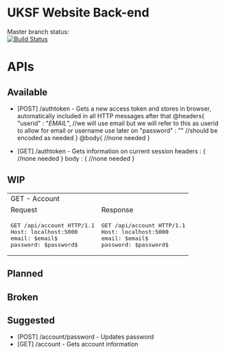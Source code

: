 # UKSF Website Back-end

Master branch status: <br/>
[![Build Status](https://travis-ci.org/uksf/website-backend.svg?branch=master)](https://travis-ci.org/uksf/website-backend)

# APIs
## Available
- [POST] /authtoken - Gets a new access token and stores in browser, automatically included in all HTTP messages after that
@headers{
	"userid" : "$EMAIL$", //we will use email but we will refer to this as userid to allow for email or username use later on
	"password" : "" //should be encoded as needed
}
@body{
	//none needed
}

- [GET] /authtoken - Gets information on current session
headers : {
	//none needed
}
body : {
	//none needed
}
## WIP
<table>
<tr>
<td>GET - Account</td>
</tr>
<tr>
<td>Request</td>
<td>Response</td>
</tr>
<tr>
<td><pre>GET /api/account HTTP/1.1
Host: localhost:5000
email: $email$
password: $password$</pre></td>
<td><pre>GET /api/account HTTP/1.1
Host: localhost:5000
email: $email$
password: $password$</pre></td>
</tr>
</table>


## Planned

## Broken

## Suggested
- [POST] /account/password - Updates password
- [GET] /account - Gets account information
